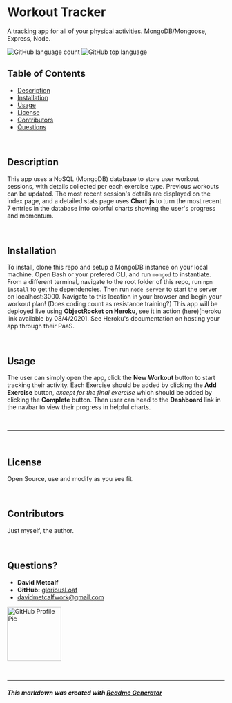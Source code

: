 # Workout Tracker
A tracking app for all of your physical activities. MongoDB/Mongoose, Express, Node.

![GitHub language count](https://img.shields.io/github/languages/count/gloriousLoaf/Workout-Tracker)
![GitHub top language](https://img.shields.io/github/languages/top/gloriousLoaf/Workout-Tracker)

## Table of Contents
* [Description](#-description)
* [Installation](#-installation)
* [Usage](#-usage)
* [License](#-license)
* [Contributors](#-contributors)
* [Questions](#-questions)
<p>&nbsp;</p>

## Description
This app uses a NoSQL (MongoDB) database to store user workout sessions, with details collected per each exercise type. Previous workouts can be updated. The most recent session's details are displayed on the index page, and a detailed stats page uses **Chart.js** to turn the most recent 7 entries in the database into colorful charts showing the user's progress and momentum.
<p>&nbsp;</p>

## Installation
To install, clone this repo and setup a MongoDB instance on your local machine. Open Bash or your prefered CLI, and run ``` mongod ``` to instantiate. From a different terminal, navigate to the root folder of this repo, run ``` npm install ``` to get the dependencies. Then run ``` node server ``` to start the server on localhost:3000. Navigate to this location in your browser and begin your workout plan! (Does coding count as resistance training?) This app will be deployed live using **ObjectRocket on Heroku**, see it in action (here)[heroku link available by 08/4/2020]. See Heroku's documentation on hosting your app through their PaaS. 
<p>&nbsp;</p>

## Usage
The user can simply open the app, click the **New Workout** button to start tracking their activity. Each Exercise should be added by clicking the **Add Exercise** button, *except for the final exercise* which should be added by clicking the **Complete** button. Then user can head to the **Dashboard** link in the navbar to view their progress in helpful charts.
<p>&nbsp;</p>

---
<p>&nbsp;</p>

## License
Open Source, use and modify as you see fit.
<p>&nbsp;</p>

## Contributors
Just myself, the author.
<p>&nbsp;</p>

## Questions?
  * **David Metcalf**
  * **GitHub:** [gloriousLoaf](https://github.com/gloriousLoaf)
  * <davidmetcalfwork@gmail.com>

<img src="https://github.com/gloriousLoaf.png" alt="GitHub Profile Pic" width="125" height="125">
<p>&nbsp;</p>

---

##### This markdown was created with [Readme Generator](https://github.com/gloriousLoaf/Readme-Generator)